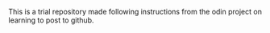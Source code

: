 This is a trial repository made following instructions from the odin project on learning to post to github.

